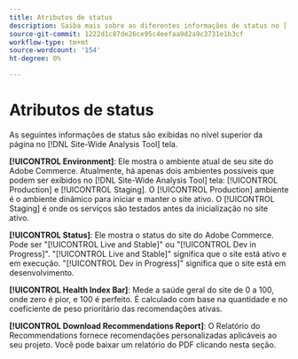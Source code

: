 ```yaml
---
title: Atributos de status
description: Saiba mais sobre as diferentes informações de status no [!DNL Site-Wide Analysis Tool].
source-git-commit: 1222d1c87de26ce95c4eefaa9d2a9c3731e1b3cf
workflow-type: tm+mt
source-wordcount: '154'
ht-degree: 0%

---
```


# Atributos de status

As seguintes informações de status são exibidas no nível superior da página no [!DNL Site-Wide Analysis Tool] tela.

**[!UICONTROL Environment]**: Ele mostra o ambiente atual de seu site do Adobe Commerce. Atualmente, há apenas dois ambientes possíveis que podem ser exibidos no [!DNL Site-Wide Analysis Tool] tela: [!UICONTROL Production] e [!UICONTROL Staging]. O [!UICONTROL Production] ambiente é o ambiente dinâmico para iniciar e manter o site ativo. O [!UICONTROL Staging] é onde os serviços são testados antes da inicialização no site ativo.

**[!UICONTROL Status]**: Ele mostra o status do site do Adobe Commerce. Pode ser &quot;[!UICONTROL Live and Stable]&quot; ou &quot;[!UICONTROL Dev in Progress]&quot;. &quot;[!UICONTROL Live and Stable]&quot; significa que o site está ativo e em execução. &quot;[!UICONTROL Dev in Progress]&quot; significa que o site está em desenvolvimento.

**[!UICONTROL Health Index Bar]**: Mede a saúde geral do site de 0 a 100, onde zero é pior, e 100 é perfeito. É calculado com base na quantidade e no coeficiente de peso prioritário das recomendações ativas.

**[!UICONTROL Download Recommendations Report]**: O Relatório do Recommendations fornece recomendações personalizadas aplicáveis ao seu projeto. Você pode baixar um relatório do PDF clicando nesta seção.




